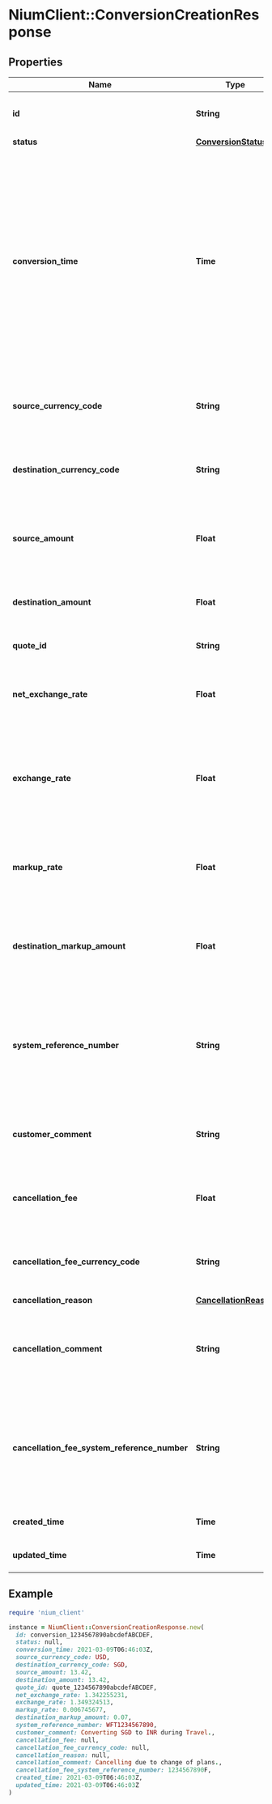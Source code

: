 # NiumClient::ConversionCreationResponse

## Properties

| Name | Type | Description | Notes |
| ---- | ---- | ----------- | ----- |
| **id** | **String** | Unique identifier of the conversion. | [optional] |
| **status** | [**ConversionStatus**](ConversionStatus.md) |  | [optional] |
| **conversion_time** | **Time** | Scheduled settlement time in UTC. This is significant for future-dated conversions (e.g., nextDay, 2days). Ensure sufficient funds in the customer&#39;s wallet before this time to avoid cancellation and related charges. | [optional] |
| **source_currency_code** | **String** | 3-letter [ISO-4217 currency code](https://www.iso.org/iso-4217-currency-codes.html) for the source amount. | [optional] |
| **destination_currency_code** | **String** | 3-letter [ISO-4217 currency code](https://www.iso.org/iso-4217-currency-codes.html) for the destination amount. | [optional] |
| **source_amount** | **Float** | The source amount to be converted to the destination currency. | [optional] |
| **destination_amount** | **Float** | The amount needed in the destination currency. | [optional] |
| **quote_id** | **String** | Unique identifier of the quote. | [optional] |
| **net_exchange_rate** | **Float** | Exchange rate with markup to be used for the conversion. | [optional] |
| **exchange_rate** | **Float** | Foreign exchange market rate for the currency pair, used as the benchmark for quote calculation. | [optional] |
| **markup_rate** | **Float** | Markup rate applied to the exchange rate for the conversion by Nium. | [optional] |
| **destination_markup_amount** | **Float** | The amount charged in the destination currency as the markup for the conversion. | [optional] |
| **system_reference_number** | **String** | Unique identifier for wallet financial activities used in all Nium reports and dashboards. Refer to [doc](https://docs.nium.com/apis/reference/clienttransactions) for details. | [optional] |
| **customer_comment** | **String** | Free text comment for clients to record and track the conversion. | [optional] |
| **cancellation_fee** | **Float** | The fee charged when executing the cancellation. | [optional] |
| **cancellation_fee_currency_code** | **String** | 3-letter [ISO-4217 currency code](https://www.iso.org/iso-4217-currency-codes.html) for the cancellation fee. | [optional] |
| **cancellation_reason** | [**CancellationReason**](CancellationReason.md) |  | [optional] |
| **cancellation_comment** | **String** | Free text comment for clients to record and track cancellation of the conversion. | [optional] |
| **cancellation_fee_system_reference_number** | **String** | Unique identifier for wallet financial activities used in all Nium reports and dashboards. Refer to [doc](https://docs.nium.com/apis/reference/clienttransactions) for details. | [optional] |
| **created_time** | **Time** | Time of creation in UTC. | [optional] |
| **updated_time** | **Time** | Time of update in UTC. | [optional] |

## Example

```ruby
require 'nium_client'

instance = NiumClient::ConversionCreationResponse.new(
  id: conversion_1234567890abcdefABCDEF,
  status: null,
  conversion_time: 2021-03-09T06:46:03Z,
  source_currency_code: USD,
  destination_currency_code: SGD,
  source_amount: 13.42,
  destination_amount: 13.42,
  quote_id: quote_1234567890abcdefABCDEF,
  net_exchange_rate: 1.342255231,
  exchange_rate: 1.349324513,
  markup_rate: 0.006745677,
  destination_markup_amount: 0.07,
  system_reference_number: WFT1234567890,
  customer_comment: Converting SGD to INR during Travel.,
  cancellation_fee: null,
  cancellation_fee_currency_code: null,
  cancellation_reason: null,
  cancellation_comment: Cancelling due to change of plans.,
  cancellation_fee_system_reference_number: 1234567890F,
  created_time: 2021-03-09T06:46:03Z,
  updated_time: 2021-03-09T06:46:03Z
)
```

